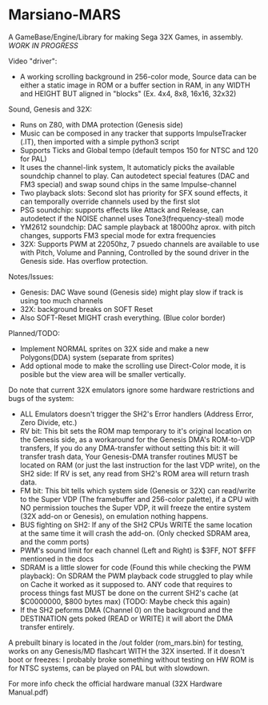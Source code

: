 # Marsiano-MARS
A GameBase/Engine/Library for making Sega 32X Games, in assembly.
*WORK IN PROGRESS*

Video "driver":
- A working scrolling background in 256-color mode, Source data can be either a static image in ROM or a buffer section in RAM, in any WIDTH and HEIGHT BUT aligned in "blocks" (Ex. 4x4, 8x8, 16x16, 32x32)

Sound, Genesis and 32X:
- Runs on Z80, with DMA protection (Genesis side)
- Music can be composed in any tracker that supports ImpulseTracker (.IT), then imported with a simple python3 script
- Supports Ticks and Global tempo (default tempos 150 for NTSC and 120 for PAL)
- It uses the channel-link system, It automaticly picks the available soundchip channel to play. Can autodetect special features (DAC and FM3 special) and swap sound chips in the same Impulse-channel
- Two playback slots: Second slot has priority for SFX sound effects, it can temporally override channels used by the first slot
- PSG soundchip: supports effects like Attack and Release, can autodetect if the NOISE channel uses Tone3(frequency-steal) mode
- YM2612 soundchip: DAC sample playback at 18000hz aprox. with pitch changes, supports FM3 special mode for extra frequencies
- 32X: Supports PWM at 22050hz, 7 psuedo channels are available to use with Pitch, Volume and Panning, Controlled by the sound driver in the Genesis side. Has overflow protection.

Notes/Issues:
- Genesis: DAC Wave sound (Genesis side) might play slow if track is using too much channels
- 32X: background breaks on SOFT Reset
- Also SOFT-Reset MIGHT crash everything. (Blue color border)

Planned/TODO:
- Implement NORMAL sprites on 32X side and make a new Polygons(DDA) system (separate from sprites)
- Add optional mode to make the scrolling use Direct-Color mode, it is posible but the view area will be smaller vertically.

Do note that current 32X emulators ignore some hardware restrictions and bugs of the system:
- ALL Emulators doesn't trigger the SH2's Error handlers (Address Error, Zero Divide, etc.)
- RV bit: This bit sets the ROM map temporary to it's original location on the Genesis side, as a workaround for the Genesis DMA's ROM-to-VDP transfers, If you do any DMA-transfer without setting this bit: it will transfer trash data, Your Genesis-DMA transfer routines MUST be located on RAM (or just the last instruction for the last VDP write), on the SH2 side: If RV is set, any read from SH2's ROM area will return trash data.
- FM bit: This bit tells which system side (Genesis or 32X) can read/write to the Super VDP (The framebuffer and 256-color palette), if a CPU with NO permission touches the Super VDP, it will freeze the entire system (32X add-on or Genesis), on emulation nothing happens.
- BUS fighting on SH2: If any of the SH2 CPUs WRITE the same location at the same time it will crash the add-on. (Only checked SDRAM area, and the comm ports)
- PWM's sound limit for each channel (Left and Right) is $3FF, NOT $FFF mentioned in the docs
- SDRAM is a little slower for code (Found this while checking the PWM playback): On SDRAM the PWM playback code struggled to play while on Cache it worked as it supposed to. ANY code that requires to process things fast MUST be done on the current SH2's cache (at $C0000000, $800 bytes max) (TODO: Maybe check this again)
- If the SH2 peforms DMA (Channel 0) on the background and the DESTINATION gets poked (READ or WRITE) it will abort the DMA transfer entirely.

A prebuilt binary is located in the /out folder (rom_mars.bin) for testing, works on any Genesis/MD flashcart WITH the 32X inserted.
If it doesn't boot or freezes: I probably broke something without testing on HW
ROM is for NTSC systems, can be played on PAL but with slowdown.

For more info check the official hardware manual (32X Hardware Manual.pdf)
